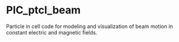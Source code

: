 # PIC_ptcl_beam
Particle in cell code for modeling and visualization of beam motion in constant electric and magnetic fields.
